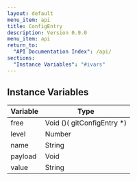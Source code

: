 ```yaml
---
layout: default
menu_item: api
title: ConfigEntry
description: Version 0.9.0
menu_item: api
return_to:
  "API Documentation Index": /api/
sections:
  "Instance Variables": "#ivars"
---
```


## <a name="ivars"></a>Instance Variables

| Variable | Type |
| --- | --- |
| <a name="free"></a>free | Void ()( gitConfigEntry *) |
| <a name="level"></a>level | Number |
| <a name="name"></a>name | String |
| <a name="payload"></a>payload | Void |
| <a name="value"></a>value | String |

